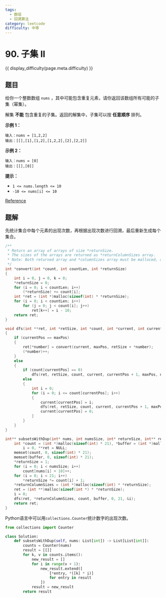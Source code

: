 ```yaml
---
tags:
  - 数组
  - 回溯算法
category: leetcode
difficulty: 中等
---
```


# 90. 子集 II

{{ display_difficulty(page.meta.difficulty) }}

## 题目

给你一个整数数组 `nums` ，其中可能包含重复元素，请你返回该数组所有可能的子集（幂集）。

解集 **不能** 包含重复的子集。返回的解集中，子集可以按 **任意顺序** 排列。

**示例 1：**

```
输入：nums = [1,2,2]
输出：[[],[1],[1,2],[1,2,2],[2],[2,2]]
```

**示例 2：**

```
输入：nums = [0]
输出：[[],[0]]
```

**提示：**

* `1 <= nums.length <= 10`
* `-10 <= nums[i] <= 10`

[Reference](https://leetcode-cn.com/problems/subsets-ii)

## 题解

先统计集合中每个元素的出现次数，再根据出现次数进行回溯，最后重新生成每个集合。

```c
/**
 * Return an array of arrays of size *returnSize.
 * The sizes of the arrays are returned as *returnColumnSizes array.
 * Note: Both returned array and *columnSizes array must be malloced, assume caller calls free().
 */
int *convert(int *count, int countLen, int *returnSize)
{
    int i = 0, j = 0, k = 0;
    *returnSize = 0;
    for (i = 0; i < countLen; i++)
        (*returnSize) += count[i];
    int *ret = (int *)malloc(sizeof(int) * *returnSize);
    for (i = 0; i < countLen; i++)
        for (j = 0; j < count[i]; j++)
            ret[k++] = i - 10;
    return ret;
}

void dfs(int **ret, int *retSize, int *count, int *current, int currentPos, int maxPos, int *number)
{
    if (currentPos == maxPos)
    {
        ret[*number] = convert(current, maxPos, retSize + *number);
        (*number)++;
    }
    else
    {
        if (count[currentPos] == 0)
            dfs(ret, retSize, count, current, currentPos + 1, maxPos, number);
        else
        {
            int i = 0;
            for (i = 0; i <= count[currentPos]; i++)
            {
                current[currentPos] = i;
                dfs(ret, retSize, count, current, currentPos + 1, maxPos, number);
                current[currentPos] = 0;
            }
        }
    }
}

int** subsetsWithDup(int* nums, int numsSize, int* returnSize, int** returnColumnSizes){
    int *count = (int *)malloc(sizeof(int) * 21), *buffer = (int *)malloc(sizeof(int) * 21),
        i = 0, **ret = NULL;
    memset(count, 0, sizeof(int) * 21);
    memset(buffer, 0, sizeof(int) * 21);
    *returnSize = 1;
    for (i = 0; i < numsSize; i++)
        count[nums[i] + 10]++;
    for (i = 0; i < 21; i++)
        *returnSize *= count[i] + 1;
    *returnColumnSizes = (int *)malloc(sizeof(int) * *returnSize);
    ret = (int **)malloc(sizeof(int *) * *returnSize);
    i = 0;
    dfs(ret, *returnColumnSizes, count, buffer, 0, 21, &i);
    return ret;
}
```

Python语言中可以用`collections.Counter`统计数字的出现次数。

```python
from collections import Counter

class Solution:
    def subsetsWithDup(self, nums: List[int]) -> List[List[int]]:
        counts = Counter(nums)
        result = [[]]
        for k, v in counts.items():
            new_result = []
            for i in range(v + 1):
                new_result.extend([
                    [*entry, *([k] * i)]
                    for entry in result
                ])
            result = new_result
        return result
```
